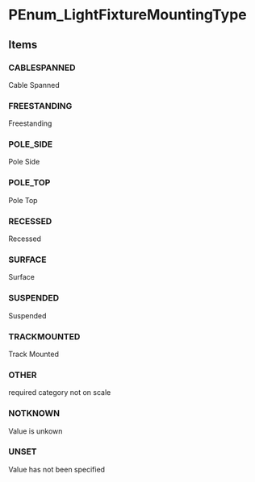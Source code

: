 # PEnum_LightFixtureMountingType
<!-- end of short definition -->

## Items

### CABLESPANNED
Cable Spanned

### FREESTANDING
Freestanding

### POLE_SIDE
Pole Side

### POLE_TOP
Pole Top

### RECESSED
Recessed

### SURFACE
Surface

### SUSPENDED
Suspended

### TRACKMOUNTED
Track Mounted

### OTHER
required category not on scale

### NOTKNOWN
Value is unkown

### UNSET
Value has not been specified
